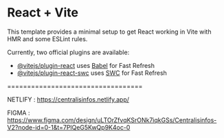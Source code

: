 # React + Vite

This template provides a minimal setup to get React working in Vite with HMR and some ESLint rules.

Currently, two official plugins are available:

- [@vitejs/plugin-react](https://github.com/vitejs/vite-plugin-react/blob/main/packages/plugin-react/README.md) uses [Babel](https://babeljs.io/) for Fast Refresh
- [@vitejs/plugin-react-swc](https://github.com/vitejs/vite-plugin-react-swc) uses [SWC](https://swc.rs/) for Fast Refresh


==================================

NETLIFY : https://centralisinfos.netlify.app/ 


FIGMA : https://www.figma.com/design/uLTOrZfvqKSrONk7iqkGSs/Centralisinfos-V2?node-id=0-1&t=7PlQeG5KwQp9K4oc-0 
